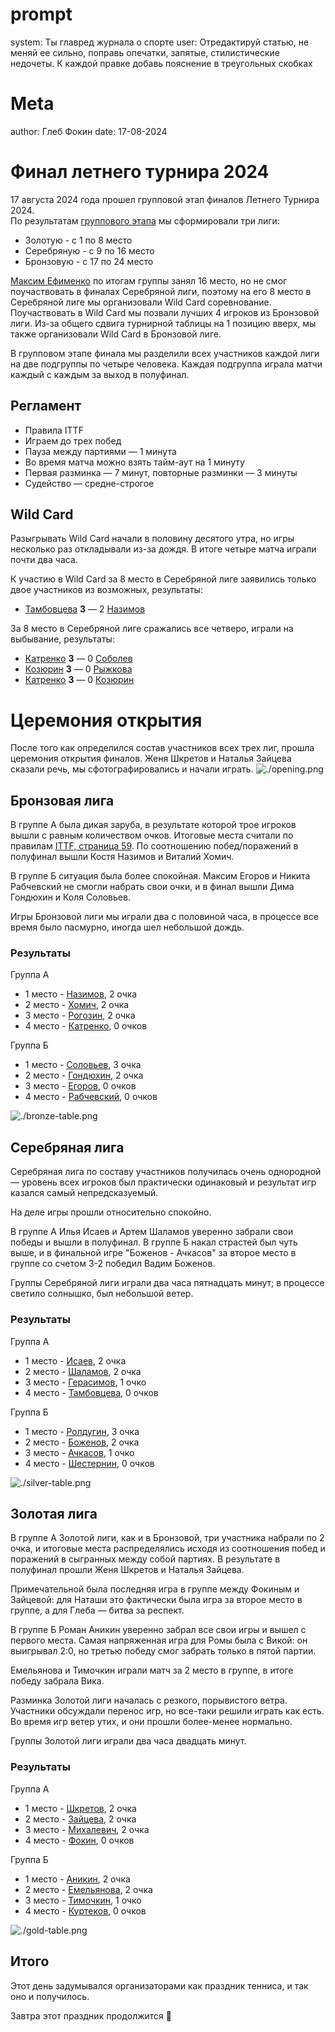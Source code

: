 # prompt

system: Ты главред журнала о спорте
user: Отредактируй статью, не меняй ее сильно, поправь опечатки, запятые, стилистические недочеты.
К каждой правке добавь пояснение в треугольных скобках

# Meta

author: Глеб Фокин
date: 17-08-2024

# Финал летнего турнира 2024

17 августа 2024 года прошел групповой этап финалов Летнего Турнира 2024.  
По результатам [группового этапа](/tournament/1) мы сформировали три лиги:

- Золотую - с 1 по 8 место
- Серебряную - с 9 по 16 место
- Бронзовую - с 17 по 24 место

[Максим Ефименко](/players/16) по итогам группы занял 16 место, но не смог поучаствовать в финалах Серебряной лиги, поэтому на его 8 место в Серебряной лиге мы организовали Wild Card соревнование. Поучаствовать в Wild Card мы позвали лучших 4 игроков из Бронзовой лиги. Из-за общего сдвига турнирной таблицы на 1 позицию вверх, мы также организовали Wild Card в Бронзовой лиге.

В групповом этапе финала мы разделили всех участников каждой лиги на две подгруппы по четыре человека. Каждая подгруппа играла матчи каждый с каждым за выход в полуфинал.

## Регламент

- Правила ITTF
- Играем до трех побед
- Пауза между партиями — 1 минута
- Во время матча можно взять тайм-аут на 1 минуту
- Первая разминка — 7 минут, повторные разминки — 3 минуты
- Судейство — средне-строгое

## Wild Card

Разыгрывать Wild Card начали в половину десятого утра, но игры несколько раз откладывали из-за дождя. В итоге четыре матча играли почти два часа.

К участию в Wild Card за 8 место в Серебряной лиге заявились только двое участников из возможных, результаты:

- [Тамбовцева](/players/30) **3** — 2 [Назимов](/players/9)

За 8 место в Серебряной лиге сражались все четверо, играли на выбывание, результаты:

- [Катренко](/players/23) **3** — 0 [Соболев](/players/29)
- [Козюрин](/players/24) **3** — 0 [Рыжкова](/players/27)
- [Катренко](/players/23) **3** — 0 [Козюрин](/players/24)

# Церемония открытия

После того как определился состав участников всех трех лиг, прошла церемония открытия финалов. Женя Шкретов и Наталья Зайцева сказали речь, мы сфотографировались и начали играть.
![./opening.png](./opening.png)

## Бронзовая лига

В группе А была дикая заруба, в результате которой трое игроков вышли с равным количеством очков. Итоговые места считали по правилам [ITTF, страница 59](http://www.rustt.ru/b/fils/0/2021-table-tennis-rules.pdf). По соотношению побед/поражений в полуфинал вышли Костя Назимов и Виталий Хомич.

В группе Б ситуация была более спокойная. Максим Егоров и Никита Рабчевский не смогли набрать свои очки, и в финал вышли Дима Гондюхин и Коля Соловьев.

Игры Бронзовой лиги мы играли два с половиной часа, в процессе все время было пасмурно, иногда шел небольшой дождь.

### Результаты

Группа А

- 1 место - [Назимов](/players/9), 2 очка
- 2 место - [Хомич](/players/26), 2 очка
- 3 место - [Рогозин](/players/15), 2 очка
- 4 место - [Катренко](/players/23), 0 очков

Группа Б

- 1 место - [Соловьев](/players/18), 3 очка
- 2 место - [Гондюхин](/players/20), 2 очка
- 3 место - [Егоров](/players/19), 0 очков
- 4 место - [Рабчевский](/players/21), 0 очков

![./bronze-table.png](./bronze-table.png)

## Серебряная лига

Серебряная лига по составу участников получилась очень однородной — уровень всех игроков был практически одинаковый и результат игр казался самый непредсказуемый.

На деле игры прошли относительно спокойно.

В группе А Илья Исаев и Артем Шаламов уверенно забрали свои победы и вышли в полуфинал. В группе Б накал страстей был чуть выше, и в финальной игре "Боженов - Ачкасов" за второе место в группе со счетом 3-2 победил Вадим Боженов.

Группы Серебряной лиги играли два часа пятнадцать минут; в процессе светило солнышко, был небольшой ветер.

### Результаты

Группа А

- 1 место - [Исаев](/players/28), 2 очка
- 2 место - [Шаламов](/players/6), 2 очка
- 3 место - [Герасимов](/players/17), 1 очко
- 4 место - [Тамбовцева](/players/30), 0 очков

Группа Б

- 1 место - [Ролдугин](/players/13), 3 очка
- 2 место - [Боженов](/players/35), 2 очка
- 3 место - [Ачкасов](/players/14), 1 очко
- 4 место - [Шестернин](/players/10), 0 очков

![./silver-table.png](./silver-table.png)

## Золотая лига

В группе А Золотой лиги, как и в Бронзовой, три участника набрали по 2 очка, и итоговые места распределялись исходя из соотношения побед и поражений в сыгранных между собой партиях. В результате в полуфинал прошли Женя Шкретов и Наталья Зайцева.

Примечательной была последняя игра в группе между Фокиным и Зайцевой: для Наташи это фактически была игра за второе место в группе, а для Глеба — битва за респект.

В группе Б Роман Аникин уверенно забрал все свои игры и вышел с первого места. Самая напряженная игра для Ромы была с Викой: он выигрывал 2:0, но третью победу смог забрать только в пятой партии.

Емельянова и Тимочкин играли матч за 2 место в группе, в итоге победу забрала Вика.

Разминка Золотой лиги началась с резкого, порывистого ветра. Участники обсуждали перенос игр, но все-таки решили играть как есть. Во время игр ветер утих, и они прошли более-менее нормально.

Группы Золотой лиги играли два часа двадцать минут.

### Результаты

Группа А

- 1 место - [Шкретов](/players/8), 2 очка
- 2 место - [Зайцева](/players/4), 2 очка
- 3 место - [Михалевич](/players/1), 2 очка
- 4 место - [Фокин](/players/7), 0 очков

Группа Б

- 1 место - [Аникин](/players/11), 2 очка
- 2 место - [Емельянова](/players/2), 2 очка
- 3 место - [Тимочкин](/players/3), 1 очко
- 4 место - [Куртеков](/players/5), 0 очков

![./gold-table.png](./gold-table.png)

## Итого

Этот день задумывался организаторами как праздник тенниса, и так оно и получилось.

Завтра этот праздник продолжится 🎉
